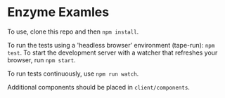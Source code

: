 # Enzyme Examles

To use, clone this repo and then `npm install`.

To run the tests using a 'headless browser' environment (tape-run): `npm test`.  To start the development server with a watcher that refreshes your browser, run `npm start`.

To run tests continuously, use `npm run watch`.

Additional components should be placed in `client/components`.
